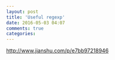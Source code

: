 ```yaml
---
layout: post
title: 'Useful regexp'
date: 2016-05-03 04:07
comments: true
categories: 
---
```

http://www.jianshu.com/p/e7bb97218946